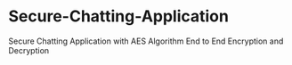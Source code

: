 # Secure-Chatting-Application
Secure Chatting Application with AES Algorithm End to End Encryption and Decryption
